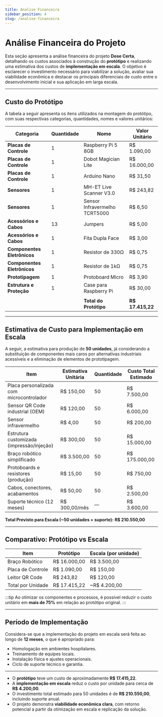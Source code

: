```yaml
---
title: Analise Financeira
sidebar_position: 4
slug: /analise-financeira
---
```


# Análise Financeira do Projeto

Esta seção apresenta a análise financeira do projeto **Dose Certa**, detalhando os custos associados à construção do **protótipo** e realizando uma estimativa dos custos de **implementação em escala**. O objetivo é esclarecer o investimento necessário para viabilizar a solução, avaliar sua viabilidade econômica e destacar os principais diferenciais de custo entre o desenvolvimento inicial e sua aplicação em larga escala.

---

## Custo do Protótipo

A tabela a seguir apresenta os itens utilizados na montagem do protótipo, com suas respectivas categorias, quantidades, nomes e valores unitários:


| Categoria                   | Quantidade | Nome                             | Valor Unitário |
|----------------------------|------------|----------------------------------|----------------|
| **Placas de Controle**     | 1          | Raspberry Pi 5 8GB               | R$ 1.090,00    |
| **Placas de Controle**     | 1          | Dobot Magician Lite              | R$ 16.000,00   |
| **Placas de Controle**     | 1          | Arduíno Nano                     | R$ 31,50       |
| **Sensores**               | 1          | MH-ET Live Scanner V3.0          | R$ 243,82      |
| **Sensores**               | 1          | Sensor Infravermelho TCRT5000    | R$ 6,50        |
| **Acessórios e Cabos**     | 13         | Jumpers                          | R$ 5,00        |
| **Acessórios e Cabos**     | 1          | Fita Dupla Face                  | R$ 3,00        |
| **Componentes Eletrônicos**| 1          | Resistor de 330Ω                 | R$ 0,75        |
| **Componentes Eletrônicos**| 1          | Resistor de 1kΩ                  | R$ 0,75        |
| **Prototipagem**           | 1          | Protoboard Micro                 | R$ 3,90        |
| **Estrutura e Proteção**   | 1          | Case para Raspberry Pi           | R$ 30,00       |
|                            |            |                                  |                |
|                            |            | **Total do Protótipo**           | **R$ 17.415,22** |

---

## Estimativa de Custo para Implementação em Escala

A seguir, a estimativa para produção de **50 unidades**, já considerando a substituição de componentes mais caros por alternativas industriais acessíveis e a eliminação de elementos de prototipagem.

| Item                                      | Estimativa Unitária | Quantidade | Custo Total Estimado |
|-------------------------------------------|---------------------|------------|------------------------|
| Placa personalizada com microcontrolador  | R$ 150,00           | 50         | R$ 7.500,00            |
| Sensor QR Code industrial (OEM)           | R$ 120,00           | 50         | R$ 6.000,00            |
| Sensor infravermelho                      | R$ 4,00             | 50         | R$ 200,00              |
| Estrutura customizada (impressão/injeção) | R$ 300,00           | 50         | R$ 15.000,00           |
| Braço robótico simplificado               | R$ 3.500,00         | 50         | R$ 175.000,00          |
| Protoboards e resistores (produção)       | R$ 15,00            | 50         | R$ 750,00              |
| Cabos, conectores, acabamentos            | R$ 50,00            | 50         | R$ 2.500,00            |
| Suporte técnico (12 meses)                | R$ 300,00/mês       | —          | R$ 3.600,00            |

**Total Previsto para Escala (~50 unidades + suporte):** **R$ 210.550,00**

---

## Comparativo: Protótipo vs Escala

| Item                        | Protótipo          | Escala (por unidade)  |
|-----------------------------|--------------------|------------------------|
| Braço Robótico              | R$ 16.000,00       | R$ 3.500,00            |
| Placa de Controle           | R$ 1.090,00        | R$ 150,00              |
| Leitor QR Code              | R$ 243,82          | R$ 120,00              |
| Total por Unidade           | R$ 17.415,22       | ~R$ 4.200,00           |

:::tip
Ao otimizar os componentes e processos, é possível reduzir o custo unitário em **mais de 75%** em relação ao protótipo original.
:::

---

## Período de Implementação

Considera-se que a implementação do projeto em escala será feita ao longo de **12 meses**, o que é apropriado para:

- Homologação em ambientes hospitalares.
- Treinamento de equipes locais.
- Instalação física e ajustes operacionais.
- Ciclo de suporte técnico e garantia.

---

- O **protótipo** teve um custo de aproximadamente **R$ 17.415,22**.
- A **implementação em escala** reduz o custo por unidade para cerca de **R$ 4.200,00**.
- O investimento total estimado para 50 unidades é de **R$ 210.550,00**, incluindo suporte anual.
- O projeto demonstra **viabilidade econômica clara**, com retorno potencial a partir da otimização em escala e replicação da solução.
